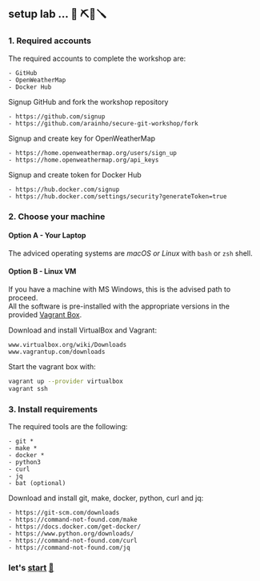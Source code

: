 ## setup lab ... 🧰 ⛏️🔧🪛

### 1. Required accounts
The required accounts to complete the workshop are:
```
- GitHub
- OpenWeatherMap
- Docker Hub
```

Signup GitHub and fork the workshop repository
```
- https://github.com/signup
- https://github.com/arainho/secure-git-workshop/fork
```

Signup and create key for OpenWeatherMap
```
- https://home.openweathermap.org/users/sign_up
- https://home.openweathermap.org/api_keys 
```

Signup and create token for Docker Hub
```
- https://hub.docker.com/signup
- https://hub.docker.com/settings/security?generateToken=true
```

### 2. Choose your machine

#### Option A - Your Laptop
The adviced operating systems are _macOS or Linux_ with `bash` or `zsh` shell.    

#### Option B - Linux VM  
If you have a machine with MS Windows, this is the advised path to proceed.   
All the software is pre-installed with the appropriate versions in the provided [Vagrant Box](Vagrantfile).     

Download and install VirtualBox and Vagrant:
```
www.virtualbox.org/wiki/Downloads
www.vagrantup.com/downloads
```

Start the vagrant box with:
```bash
vagrant up --provider virtualbox
vagrant ssh
```

### 3. Install requirements
The required tools are the following:
```
- git *
- make *
- docker *
- python3	
- curl
- jq
- bat (optional)
```

Download and install git, make, docker, python, curl and jq:
```
- https://git-scm.com/downloads
- https://command-not-found.com/make
- https://docs.docker.com/get-docker/
- https://www.python.org/downloads/
- https://command-not-found.com/curl
- https://command-not-found.com/jq
```

### let's [start](https://github.com/arainho/secure-git-workshop/tree/start) [🚀](https://github.com/arainho/secure-git-workshop/tree/start)
